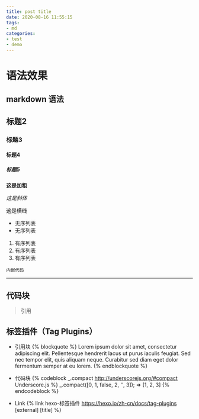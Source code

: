 ```yaml
---
title: post title
date: 2020-08-16 11:55:15
tags: 
- md
categories:
- test
- demo
---
```

# 语法效果

## markdown 语法

##  标题2

### 标题3

#### 标题4

##### 标题5

**这是加粗**

*这是斜体*

~~这是横线~~

* 无序列表
* 无序列表

1. 有序列表
2. 有序列表
3. 有序列表

`
内嵌代码
`

---
代码块
---

> 引用

## 标签插件（Tag Plugins）
* 引用块
{% blockquote %}
Lorem ipsum dolor sit amet, consectetur adipiscing elit. Pellentesque hendrerit lacus ut purus iaculis feugiat. Sed nec tempor elit, quis aliquam neque. Curabitur sed diam eget dolor fermentum semper at eu lorem.
{% endblockquote %}

* 代码块
{% codeblock _.compact http://underscorejs.org/#compact Underscore.js %}
_.compact([0, 1, false, 2, '', 3]);
=> [1, 2, 3]
{% endcodeblock %}

* Link
{% link hexo-标签插件 https://hexo.io/zh-cn/docs/tag-plugins [external] [title] %}
